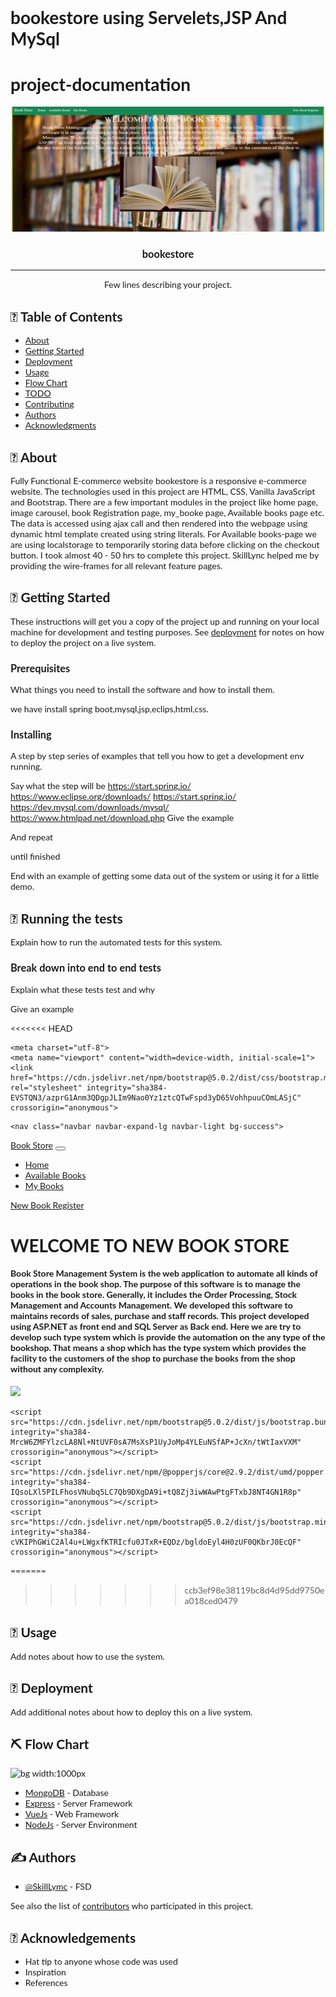
# bookestore using Servelets,JSP And MySql



# project-documentation

<p align="center">
  <a href="" rel="noopener">
 <img width=500px height=200px src="book.png" alt="Project logo"></a>
</p>


<h3 align="center">bookestore</h3>

---

<p align="center"> Few lines describing your project.
    <br> 
</p>

## 📝 Table of Contents
- [About](#about)
- [Getting Started](#getting_started)
- [Deployment](#deployment)
- [Usage](#usage)
- [Flow Chart](#flowchart)
- [TODO](../TODO.md)
- [Contributing](../CONTRIBUTING.md)
- [Authors](#authors)
- [Acknowledgments](#acknowledgement)

## 🧐 About <a name = "about"></a>
Fully Functional E-commerce website bookestore is a responsive e-commerce website. The technologies used in this project are HTML, CSS, Vanilla JavaScript and Bootstrap. There are a few important modules in the project like home page, image carousel, book Registration page, my_booke page, Available books page etc. The data is accessed using ajax call and then rendered into the webpage using dynamic html template created using string literals. For Available books-page we are using localstorage to temporarily storing data before clicking on the checkout button. I took almost 40 - 50 hrs to complete this project. SkillLync helped me by providing the wire-frames for all relevant feature pages.

## 🏁 Getting Started <a name = "getting_started"></a>
These instructions will get you a copy of the project up and running on your local machine for development and testing purposes. See [deployment](#deployment) for notes on how to deploy the project on a live system.

### Prerequisites
What things you need to install the software and how to install them.

we have install spring boot,mysql,jsp,eclips,html,css.

### Installing
A step by step series of examples that tell you how to get a development env running.

Say what the step will be
https://start.spring.io/
https://www.eclipse.org/downloads/
https://start.spring.io/
https://dev.mysql.com/downloads/mysql/
https://www.htmlpad.net/download.php
Give the example

And repeat

until finished

End with an example of getting some data out of the system or using it for a little demo.

## 🔧 Running the tests <a name = "tests"></a>
Explain how to run the automated tests for this system.

### Break down into end to end tests
Explain what these tests test and why

Give an example

<<<<<<< HEAD
<!doctype html>
<html lang="en"xmlns:th="https://www.thymels.com">
  <head>
    
    <meta charset="utf-8">
    <meta name="viewport" content="width=device-width, initial-scale=1">
    <link href="https://cdn.jsdelivr.net/npm/bootstrap@5.0.2/dist/css/bootstrap.min.css" rel="stylesheet" integrity="sha384-EVSTQN3/azprG1Anm3QDgpJLIm9Nao0Yz1ztcQTwFspd3yD65VohhpuuCOmLASjC" crossorigin="anonymous">
<link rel="icon" type="image/png" href="https://cdn0.iconfinder.com/data/icons/shopping-solid-1/48/8-512.png" />
    <title>Book Store</title>
    <style type="text/css">
		body{
			font-family: "Lato", sans-seriff;
			background-image: url('https://tse1.mm.bing.net/th?id=OIP.TAGtvaaT8fs8RaGHZI1dVQHaE8&pid=Api&P=0');
			background-repeat:no-repeat;
			background-size:cover;
		}
		</style>
  </head>
  <body>
    
    <nav class="navbar navbar-expand-lg navbar-light bg-success">
  <div class="container-fluid">
    <a class="navbar-brand text-white" href="#">Book Store</a>
    <button class="navbar-toggler" type="button" data-bs-toggle="collapse" data-bs-target="#navbarSupportedContent" aria-controls="navbarSupportedContent" aria-expanded="false" aria-label="Toggle navigation">
      <span class="navbar-toggler-icon"></span>
    </button>
    <div class="collapse navbar-collapse" id="navbarSupportedContent">
      <ul class="navbar-nav me-auto mb-2 mb-lg-0">
        <li class="nav-item">
          <a class="nav-link active text-white" aria-current="page" href="/home">Home</a>
        </li>
        <li class="nav-item">
          <a class="nav-link text-white" href="available_books">Available Books</a>
        </li>
         <li class="nav-item">
          <a class="nav-link text-white" href="myBooks">My Books</a>
        </li>
      </ul>
      <div>
      <a class="nav-link text-white" href="book_register">New Book Register</a>
      </div>
    </div>
  </div>
</nav>

   <div class="container text-center my-$">
   <h1 class="text-white">WELCOME TO NEW BOOK STORE</h1>
   <h4 class="text-white">Book Store Management System is the web application to automate all kinds of operations in the book shop. 
   The purpose of this software is to manage the books in the book store. 
   Generally, it includes the Order Processing, Stock Management and Accounts Management. 
   We developed this software to maintains records of sales, purchase and staff records.
    This project developed using ASP.NET as front end and SQL Server as Back end. 
    Here we are try to develop such type system which is provide the automation on the any type of the bookshop. 
    That means a shop which has the type system which provides the facility to the customers of the shop to purchase the books from the shop without any complexity.
    </h4>
    <img src="https://tse3.mm.bing.net/th?id=OIP.gg1TnRFja8pxRiuUrMXx_wHaE6&pid=Api&P=0">
   </div> 
    
    <script src="https://cdn.jsdelivr.net/npm/bootstrap@5.0.2/dist/js/bootstrap.bundle.min.js" integrity="sha384-MrcW6ZMFYlzcLA8Nl+NtUVF0sA7MsXsP1UyJoMp4YLEuNSfAP+JcXn/tWtIaxVXM" crossorigin="anonymous"></script>
    <script src="https://cdn.jsdelivr.net/npm/@popperjs/core@2.9.2/dist/umd/popper.min.js" integrity="sha384-IQsoLXl5PILFhosVNubq5LC7Qb9DXgDA9i+tQ8Zj3iwWAwPtgFTxbJ8NT4GN1R8p" crossorigin="anonymous"></script>
    <script src="https://cdn.jsdelivr.net/npm/bootstrap@5.0.2/dist/js/bootstrap.min.js" integrity="sha384-cVKIPhGWiC2Al4u+LWgxfKTRIcfu0JTxR+EQDz/bgldoEyl4H0zUF0QKbrJ0EcQF" crossorigin="anonymous"></script>
   
  </body>
</html>

=======
>>>>>>> ccb3ef98e38119bc8d4d95dd9750ea018ced0479
## 🎈 Usage <a name="usage"></a>
Add notes about how to use the system.

## 🚀 Deployment <a name = "deployment"></a>
Add additional notes about how to deploy this on a live system.

## ⛏️ Flow Chart <a name = "flowchart"></a>

![bg width:1000px](./bookestoreflowchart.png)

- [MongoDB](https://www.mongodb.com/) - Database
- [Express](https://expressjs.com/) - Server Framework
- [VueJs](https://vuejs.org/) - Web Framework
- [NodeJs](https://nodejs.org/en/) - Server Environment

## ✍️ Authors <a name = "authors"></a>
- [@SkillLymc](https://github.com/kylelobo) - FSD

See also the list of [contributors](https://github.com/kylelobo/The-Documentation-Compendium/contributors) who participated in this project.

## 🎉 Acknowledgements <a name = "acknowledgement"></a>
- Hat tip to anyone whose code was used
- Inspiration
- References

